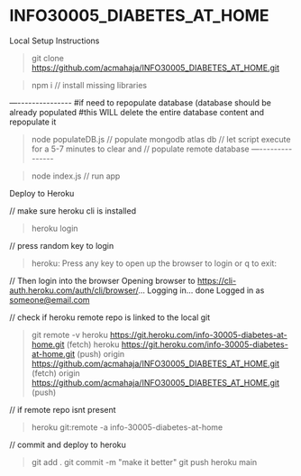 # INFO30005_DIABETES_AT_HOME

Local Setup Instructions

> git clone https://github.com/acmahaja/INFO30005_DIABETES_AT_HOME.git

> npm i // install missing libraries

—---------------
#if need to repopulate database (database should be already populated
#this WILL delete the entire database content and repopulate it

> node populateDB.js // populate mongodb atlas db
                   // let script execute for a 5-7 minutes to clear and 
                   // populate remote database
—---------------

> node index.js // run app

Deploy to Heroku 

// make sure heroku cli is installed

> heroku login

// press random key to login
> heroku: Press any key to open up the browser to login or q to exit: 

// Then login into the browser
Opening browser to https://cli-auth.heroku.com/auth/cli/browser/...
Logging in... done
Logged in as someone@email.com

// check if heroku remote repo is linked to the local git
> git remote -v
heroku  https://git.heroku.com/info-30005-diabetes-at-home.git (fetch)
heroku  https://git.heroku.com/info-30005-diabetes-at-home.git (push)
origin  https://github.com/acmahaja/INFO30005_DIABETES_AT_HOME.git (fetch)
origin  https://github.com/acmahaja/INFO30005_DIABETES_AT_HOME.git (push)

// if remote repo isnt present
> heroku git:remote -a info-30005-diabetes-at-home

// commit and deploy to heroku
> git add .
> git commit -m "make it better"
> git push heroku main
